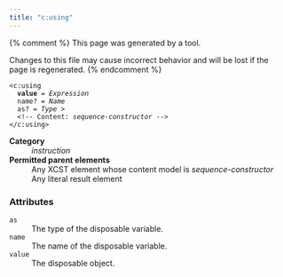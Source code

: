 ```yaml
---
title: "c:using"
---
```


{% comment %}
This page was generated by a tool.

Changes to this file may cause incorrect behavior and will be lost if
the page is regenerated.
{% endcomment %}

<div class="language-xml highlighter-rouge"><pre class="highlight element-syntax"><code><span class="nt">&lt;c:using</span>
  <b>value</b> = <i title="Expression">Expression</i>
  <span>name</span>? = <i>Name</i>
  <span>as</span>? = <i>Type</i> &gt;
  &lt;!-- Content: <i>sequence-constructor</i> --&gt;
<span class="nt">&lt;/c:using&gt;</span></code></pre></div>
<dl>
   <dt><b>Category</b></dt>
   <dd><i>instruction</i></dd>
   <dt><b>Permitted parent elements</b></dt>
   <dd>Any XCST element whose content model is <i>sequence-constructor</i></dd>
   <dd>Any literal result element</dd>
</dl>
<h3>Attributes</h3>
<dl>
   <dt><code>as</code></dt>
   <dd>The type of the disposable variable.</dd>
   <dt><code>name</code></dt>
   <dd>The name of the disposable variable.</dd>
   <dt><code>value</code></dt>
   <dd>The disposable object.</dd>
</dl>
